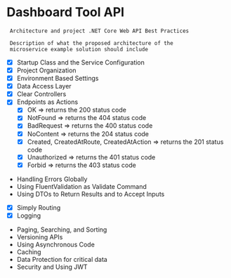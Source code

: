# Dashboard Tool API

     Architecture and project .NET Core Web API Best Practices

     Description of what the proposed architecture of the 
     microservice example solution should include 

   - [x] Startup Class and the Service Configuration
   - [x] Project Organization
   - [x] Environment Based Settings
   - [x] Data Access Layer
   - [x] Clear Controllers
   - [x] Endpoints as Actions
     - [x] OK => returns the 200 status code
     - [x] NotFound => returns the 404 status code
     - [x] BadRequest => returns the 400 status code
     - [x] NoContent => returns the 204 status code
     - [x] Created, CreatedAtRoute, CreatedAtAction => returns the 201 status code
     - [x] Unauthorized => returns the 401 status code
     - [x] Forbid => returns the 403 status code
   - Handling Errors Globally
   - Using FluentValidation as Validate Command
   - Using DTOs to Return Results and to Accept Inputs
   - [x] Simply Routing
   - [x] Logging
   - Paging, Searching, and Sorting
   - Versioning APIs
   - Using Asynchronous Code
   - Caching
   - Data Protection for critical data
   - Security and Using JWT